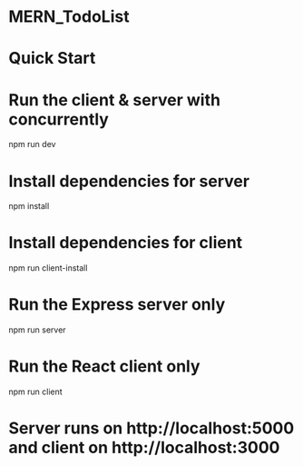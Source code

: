 # MERN_TodoList
# Quick Start

# Run the client & server with concurrently
npm run dev

# Install dependencies for server
npm install

# Install dependencies for client
npm run client-install

# Run the Express server only
npm run server

# Run the React client only
npm run client

# Server runs on http://localhost:5000 and client on http://localhost:3000
